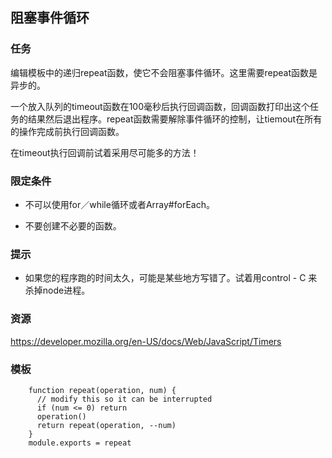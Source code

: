 
## 阻塞事件循环

###  任务

编辑模板中的递归repeat函数，使它不会阻塞事件循环。这里需要repeat函数是异步的。

一个放入队列的timeout函数在100毫秒后执行回调函数，回调函数打印出这个任务的结果然后退出程序。repeat函数需要解除事件循环的控制，让tiemout在所有的操作完成前执行回调函数。

在timeout执行回调前试着采用尽可能多的方法！

### 限定条件

* 不可以使用for／while循环或者Array#forEach。

* 不要创建不必要的函数。

### 提示

* 如果您的程序跑的时间太久，可能是某些地方写错了。试着用control - C 来杀掉node进程。

### 资源

https://developer.mozilla.org/en-US/docs/Web/JavaScript/Timers

### 模板

```
    function repeat(operation, num) {
      // modify this so it can be interrupted
      if (num <= 0) return
      operation()
      return repeat(operation, --num)
    }
    module.exports = repeat

```

